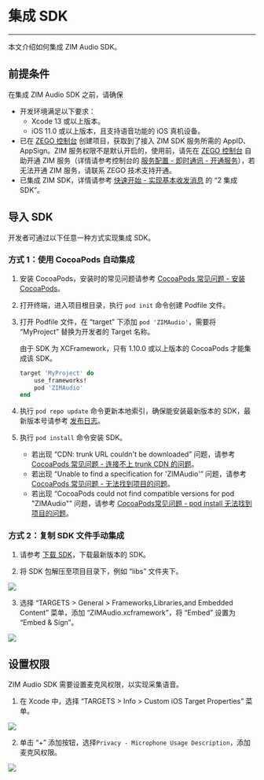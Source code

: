 # 集成 SDK

- - -

本文介绍如何集成 ZIM Audio SDK。

## 前提条件

在集成 ZIM Audio SDK 之前，请确保
- 开发环境满足以下要求：
    - Xcode 13 或以上版本。
    - iOS 11.0 或以上版本，且支持语音功能的 iOS 真机设备。
- 已在 [ZEGO 控制台](https://console.zego.im) 创建项目，获取到了接入 ZIM SDK 服务所需的 AppID、AppSign。ZIM 服务权限不是默认开启的，使用前，请先在 [ZEGO 控制台](https://console.zego.im) 自助开通 ZIM 服务（详情请参考控制台的 [服务配置 - 即时通讯 - 开通服务](https://doc-zh.zego.im/article/14994)），若无法开通 ZIM 服务，请联系 ZEGO 技术支持开通。
- 已集成 ZIM SDK，详情请参考 [快速开始 - 实现基本收发消息](/zim-ios/send-and-receive-messages) 的 “2 集成 SDK”。


##  导入 SDK

开发者可通过以下任意一种方式实现集成 SDK。

### 方式 1：使用 CocoaPods 自动集成

1. 安装 CocoaPods，安装时的常见问题请参考 [CocoaPods 常见问题 - 安装 CocoaPods](https://doc-zh.zego.im/article/13860#1)。

2. 打开终端，进入项目根目录，执行 `pod init` 命令创建 Podfile 文件。

3. 打开 Podfile 文件，在 “target” 下添加 `pod 'ZIMAudio'`，需要将 “MyProject” 替换为开发者的 Target 名称。

    <Warning title="注意">

    由于 SDK 为 XCFramework，只有 1.10.0 或以上版本的 CocoaPods 才能集成该 SDK。
    </Warning>

    ```ruby
    target 'MyProject' do
        use_frameworks!
        pod 'ZIMAudio'
    end
    ```

4. 执行 `pod repo update` 命令更新本地索引，确保能安装最新版本的 SDK，最新版本号请参考 [发布日志](https://doc-zh.zego.im/article/19324)。

5. 执行 `pod install` 命令安装 SDK。

    <Note title="说明">

    - 若出现 “CDN: trunk URL couldn't be downloaded” 问题，请参考 [CocoaPods 常见问题 - 连接不上 trunk CDN 的问题](https://doc-zh.zego.im/article/13860#2)。
    - 若出现 “Unable to find a specification for 'ZIMAudio'” 问题，请参考 [CocoaPods 常见问题 - 无法找到项目的问题](https://doc-zh.zego.im/article/13860#3)。
    - 若出现 “CocoaPods could not find compatible versions for pod "ZIMAudio"” 问题，请参考 [CocoaPods常见问题 - pod install 无法找到项目的问题](https://doc-zh.zego.im/article/13860#3)。
    
    </Note>

### 方式 2：复制 SDK 文件手动集成

1. 请参考 [下载 SDK](https://doc-zh.zego.im/article/11591)，下载最新版本的 SDK。

2. 将 SDK 包解压至项目目录下，例如 “libs” 文件夹下。
<Frame width="512" height="auto" caption=""><img src="https://doc-media.zego.im/sdk-doc/Pics/ZIM/ZIMAudio/directory_audio.jpeg" /></Frame>

3. 选择 “TARGETS > General > Frameworks,Libraries,and Embedded Content” 菜单，添加 “ZIMAudio.xcframework”，将 “Embed” 设置为 “Embed & Sign”。
<Frame width="512" height="auto" caption=""><img src="https://doc-media.zego.im/sdk-doc/Pics/ZIM/ZIMAudio/embed_and_Sign_audio.jpeg" /></Frame>


## 设置权限

ZIM Audio SDK 需要设置麦克风权限，以实现采集语音。

1. 在 Xcode 中，选择 “TARGETS > Info > Custom iOS Target Properties” 菜单。
<Frame width="512" height="auto" caption=""><img src="https://doc-media.zego.im/sdk-doc/Pics/ZIM/ZIMAudio/add_property_audio.jpeg" /></Frame>

2. 单击 “+” 添加按钮，选择`Privacy - Microphone Usage Description`，添加麦克风权限。
<Frame width="512" height="auto" caption=""><img src="https://doc-media.zego.im/sdk-doc/Pics/ZIM/ZIMAudio/addition_done.jpeg" /></Frame>